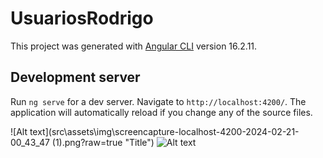 # UsuariosRodrigo

This project was generated with [Angular CLI](https://github.com/angular/angular-cli) version 16.2.11.

## Development server

Run `ng serve` for a dev server. Navigate to `http://localhost:4200/`. The application will automatically reload if you change any of the source files.

![Alt text](src\assets\img\screencapture-localhost-4200-2024-02-21-00_43_47 (1).png?raw=true "Title")
![Alt text](C:\Users\Rodrigo\Documents\proyects\usuariosRodrigo\src\assets\img\screencapture-localhost-4200-2024-02-21-00_45_24.png?raw=true "Title")
